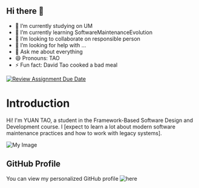 ## Hi there 👋




- 🔭 I’m currently studying on UM
- 🌱 I’m currently learning SoftwareMaintenanceEvolution
- 👯 I’m looking to collaborate on responsible person
- 🤔 I’m looking for help with ...
- 💬 Ask me about everything
- 😄 Pronouns: TAO
- ⚡ Fun fact: David Tao cooked a bad meal


[![Review Assignment Due Date](https://classroom.github.com/assets/deadline-readme-button-22041afd0340ce965d47ae6ef1cefeee28c7c493a6346c4f15d667ab976d596c.svg)](https://classroom.github.com/a/LQr4ft17)
# Introduction
Hi! I'm YUAN TAO, a student in the Framework-Based Software Design and Development course. 
I [expect to learn a lot about modern software maintenance practices and how to work with legacy systems].

![My Image](https://github.com/SoftwareMaintenanceEvolution/tutorial-1-YUANTAO-1/commit/538276c34e5105568ac20e8829616cc3290ba5f8#diff-e31df6ca67b7e6390cb4e019f9a614ec44caafec9956f6b46eb2392846213809)  <!-- Link to the uploaded image -->

## GitHub Profile

You can view my personalized GitHub profile ![here](https://github.com/YUANTAO-1)


